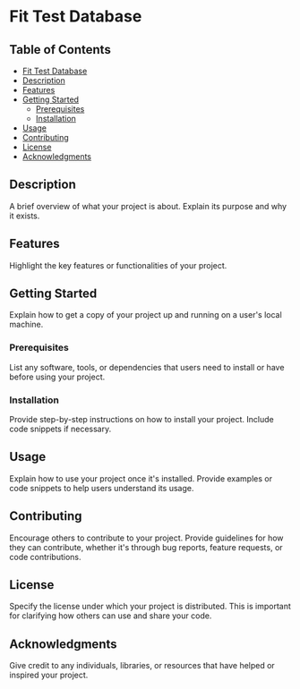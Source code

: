 # Fit Test Database

## Table of Contents

- [Fit Test Database](#FitTestDatabase)
- [Description](#description)
- [Features](#features)
- [Getting Started](#getting-started)
  - [Prerequisites](#prerequisites)
  - [Installation](#installation)
- [Usage](#usage)
- [Contributing](#contributing)
- [License](#license)
- [Acknowledgments](#acknowledgments)

## Description

A brief overview of what your project is about. Explain its purpose and why it exists.

## Features

Highlight the key features or functionalities of your project.

## Getting Started

Explain how to get a copy of your project up and running on a user's local machine.

### Prerequisites

List any software, tools, or dependencies that users need to install or have before using your project.

### Installation

Provide step-by-step instructions on how to install your project. Include code snippets if necessary.

## Usage

Explain how to use your project once it's installed. Provide examples or code snippets to help users understand its usage.

## Contributing

Encourage others to contribute to your project. Provide guidelines for how they can contribute, whether it's through bug reports, feature requests, or code contributions.

## License

Specify the license under which your project is distributed. This is important for clarifying how others can use and share your code.

## Acknowledgments

Give credit to any individuals, libraries, or resources that have helped or inspired your project.
